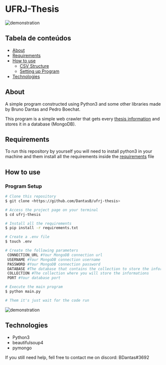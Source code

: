 # UFRJ-Thesis

![demonstration](https://cdn.discordapp.com/attachments/539836407628169237/825444971729256499/thesis.gif)

## Tabela de conteúdos

<!--ts-->
   * [About](#about)
   * [Requirements](#requirements)
   * [How to use](#how-to-use)
      * [CSV Structure](#csv-structure)
      * [Setting up Program](#program-setup)
   * [Technologies](#technologies)
<!--te-->

## About

A simple program constructed using Python3 and some other libraries made by Bruno Dantas and Pedro Boechat.

This program is a simple web crawler that gets every [thesis information](https://monografias.poli.ufrj.br/relatorios.html) and stores it in a database (MongoDB).

## Requirements

To run this repository by yourself you will need to install python3 in your machine and them install all the requirements inside the [requirements](requirements.txt) file

## How to use

### Program Setup

```bash
# Clone this repository
$ git clone <https://github.com/DantasB/ufrj-thesis>

# Access the project page on your terminal
$ cd ufrj-thesis

# Install all the requirements
$ pip install -r requirements.txt

# Create a .env file
$ touch .env  

# Create the following parameters
 CONNECTION_URL #Your MongoDB connection url
 USERNAME #Your MongoDB connection username
 PASSWORD #Your MongoDB connection password
 DATABASE #The database that contains the collection to store the informations
 COLLECTION #The collection where you will store the informations
 PORT #Your database port

# Execute the main program
$ python main.py

# Them it's just wait for the code run
```
![demonstration](https://cdn.discordapp.com/attachments/539836407628169237/825446078132387890/unknown.png)


## Technologies

* Python3
* beautifulsoup4
* pymongo


If you still need help, fell free to contact me on discord: BDantas#3692